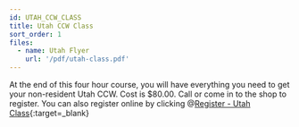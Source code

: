 ```yaml
---
id: UTAH_CCW_CLASS
title: Utah CCW Class
sort_order: 1
files:
  - name: Utah Flyer
    url: '/pdf/utah-class.pdf'
---
```

At the end of this four hour course, you will have everything you need to get your non-resident Utah CCW. Cost is $80.00.
Call or come in to the shop to register.  You can also register online by clicking @[Register - Utah Class](https://www.kingsguncenter.com/tag.atwater-classes){:target=_blank} 
